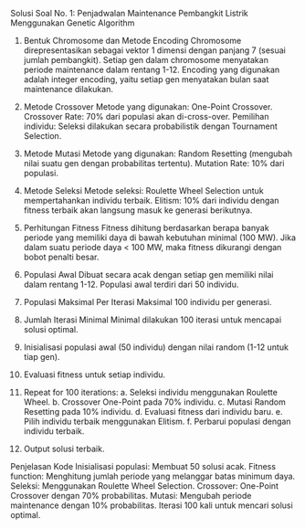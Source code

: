 Solusi Soal No. 1: Penjadwalan Maintenance Pembangkit Listrik Menggunakan Genetic Algorithm
1. Bentuk Chromosome dan Metode Encoding
Chromosome direpresentasikan sebagai vektor 1 dimensi dengan panjang 7 (sesuai jumlah pembangkit).
Setiap gen dalam chromosome menyatakan periode maintenance dalam rentang 1-12.
Encoding yang digunakan adalah integer encoding, yaitu setiap gen menyatakan bulan saat maintenance dilakukan.
2. Metode Crossover
Metode yang digunakan: One-Point Crossover.
Crossover Rate: 70% dari populasi akan di-cross-over.
Pemilihan individu: Seleksi dilakukan secara probabilistik dengan Tournament Selection.
3. Metode Mutasi
Metode yang digunakan: Random Resetting (mengubah nilai suatu gen dengan probabilitas tertentu).
Mutation Rate: 10% dari populasi.
4. Metode Seleksi
Metode seleksi: Roulette Wheel Selection untuk mempertahankan individu terbaik.
Elitism: 10% dari individu dengan fitness terbaik akan langsung masuk ke generasi berikutnya.
5. Perhitungan Fitness
Fitness dihitung berdasarkan berapa banyak periode yang memiliki daya di bawah kebutuhan minimal (100 MW).
Jika dalam suatu periode daya < 100 MW, maka fitness dikurangi dengan bobot penalti besar.
6. Populasi Awal
Dibuat secara acak dengan setiap gen memiliki nilai dalam rentang 1-12.
Populasi awal terdiri dari 50 individu.
7. Populasi Maksimal Per Iterasi
Maksimal 100 individu per generasi.
8. Jumlah Iterasi Minimal
Minimal dilakukan 100 iterasi untuk mencapai solusi optimal.

1. Inisialisasi populasi awal (50 individu) dengan nilai random (1-12 untuk tiap gen).
2. Evaluasi fitness untuk setiap individu.
3. Repeat for 100 iterations:
    a. Seleksi individu menggunakan Roulette Wheel.
    b. Crossover One-Point pada 70% individu.
    c. Mutasi Random Resetting pada 10% individu.
    d. Evaluasi fitness dari individu baru.
    e. Pilih individu terbaik menggunakan Elitism.
    f. Perbarui populasi dengan individu terbaik.
4. Output solusi terbaik.

Penjelasan Kode
Inisialisasi populasi: Membuat 50 solusi acak.
Fitness function: Menghitung jumlah periode yang melanggar batas minimum daya.
Seleksi: Menggunakan Roulette Wheel Selection.
Crossover: One-Point Crossover dengan 70% probabilitas.
Mutasi: Mengubah periode maintenance dengan 10% probabilitas.
Iterasi 100 kali untuk mencari solusi optimal.